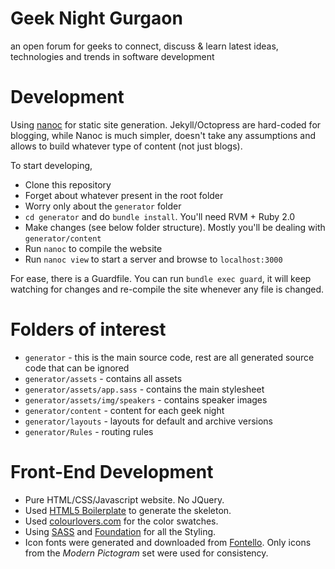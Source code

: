 # Geek Night Gurgaon

an open forum for geeks to connect, discuss &amp; learn latest ideas, technologies and trends in software development

# Development

Using [nanoc](//nanoc.ws) for static site generation. Jekyll/Octopress are hard-coded for blogging, while Nanoc is much simpler, doesn't take any assumptions and allows to build whatever type of content (not just blogs).

To start developing,

* Clone this repository
* Forget about whatever present in the root folder
* Worry only about the `generator` folder
* `cd generator` and do `bundle install`. You'll need RVM + Ruby 2.0
* Make changes (see below folder structure). Mostly you'll be dealing with `generator/content`
* Run `nanoc` to compile the website
* Run `nanoc view` to start a server and browse to `localhost:3000`

For ease, there is a Guardfile. You can run `bundle exec guard`, it will keep watching for changes and re-compile the site whenever any file is changed.

# Folders of interest

* `generator` - this is the main source code, rest are all generated source code that can be ignored
* `generator/assets` - contains all assets
* `generator/assets/app.sass` - contains the main stylesheet
* `generator/assets/img/speakers` - contains speaker images
* `generator/content` - content for each geek night
* `generator/layouts` - layouts for default and archive versions
* `generator/Rules` - routing rules

# Front-End Development

* Pure HTML/CSS/Javascript website. No JQuery.
* Used [HTML5 Boilerplate](//html5boilerplate.com) to generate the skeleton.
* Used [colourlovers.com](//colourlovers.com) for the color swatches.
* Using [SASS](//sass-lang.com) and [Foundation](//foundation.zurb.com) for all the Styling.
* Icon fonts were generated and downloaded from [Fontello](//fontello.com). Only icons from the *Modern Pictogram* set were used for consistency.
